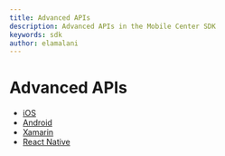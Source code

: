 ```yaml
---
title: Advanced APIs
description: Advanced APIs in the Mobile Center SDK
keywords: sdk
author: elamalani
---
```


# Advanced APIs

* [iOS](ios)
* [Android](android)
* [Xamarin](xamarin)
* [React Native](react-native)
